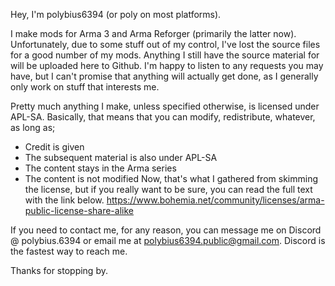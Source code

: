 Hey, I'm polybius6394 (or poly on most platforms).

I make mods for Arma 3 and Arma Reforger (primarily the latter now).
Unfortunately, due to some stuff out of my control, I've lost the source files for a good number of my mods. Anything I still have the source material for will be uploaded here to Github.
I'm happy to listen to any requests you may have, but I can't promise that anything will actually get done, as I generally only work on stuff that interests me.

Pretty much anything I make, unless specified otherwise, is licensed under APL-SA.
Basically, that means that you can modify, redistribute, whatever, as long as;
- Credit is given
- The subsequent material is also under APL-SA
- The content stays in the Arma series
- The content is not modified
Now, that's what I gathered from skimming the license, but if you really want to be sure, you can read the full text with the link below.
https://www.bohemia.net/community/licenses/arma-public-license-share-alike

If you need to contact me, for any reason, you can message me on Discord @ polybius.6394 or email me at polybius6394.public@gmail.com. Discord is the fastest way to reach me.

Thanks for stopping by.
